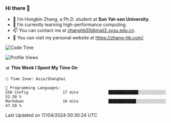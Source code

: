 ### Hi there 👋

- 🔭 I’m Hongbin Zhang, a Ph.D. student at **Sun Yat-sen University**.
- 🌱 I’m currently learning high-performance computing.
- 📫 You can contact me at zhanghb55@mail2.sysu.edu.cn.
- 👀 You can visit my personal website at https://zhang-hb.com/.

<!--START_SECTION:waka-->
![Code Time](http://img.shields.io/badge/Code%20Time-312%20hrs%2053%20mins-blue)

![Profile Views](http://img.shields.io/badge/Profile%20Views-56-blue)

📊 **This Week I Spent My Time On** 

```text
🕑︎ Time Zone: Asia/Shanghai

💬 Programming Languages: 
SSH Config               17 mins             █████████████░░░░░░░░░░░░   52.50 % 
Markdown                 16 mins             ████████████░░░░░░░░░░░░░   47.50 % 
```


 Last Updated on 17/04/2024 00:30:24 UTC
<!--END_SECTION:waka-->
